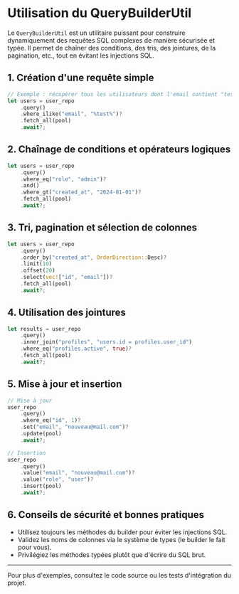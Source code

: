 # Utilisation du QueryBuilderUtil

Le `QueryBuilderUtil` est un utilitaire puissant pour construire dynamiquement des requêtes SQL complexes de manière sécurisée et typée. Il permet de chaîner des conditions, des tris, des jointures, de la pagination, etc., tout en évitant les injections SQL.

## 1. Création d'une requête simple

```rust
// Exemple : récupérer tous les utilisateurs dont l'email contient "test"
let users = user_repo
    .query()
    .where_ilike("email", "%test%")?
    .fetch_all(pool)
    .await?;
```

## 2. Chaînage de conditions et opérateurs logiques

```rust
let users = user_repo
    .query()
    .where_eq("role", "admin")?
    .and()
    .where_gt("created_at", "2024-01-01")?
    .fetch_all(pool)
    .await?;
```

## 3. Tri, pagination et sélection de colonnes

```rust
let users = user_repo
    .query()
    .order_by("created_at", OrderDirection::Desc)?
    .limit(10)
    .offset(20)
    .select(vec!["id", "email"])?
    .fetch_all(pool)
    .await?;
```

## 4. Utilisation des jointures

```rust
let results = user_repo
    .query()
    .inner_join("profiles", "users.id = profiles.user_id")
    .where_eq("profiles.active", true)?
    .fetch_all(pool)
    .await?;
```

## 5. Mise à jour et insertion

```rust
// Mise à jour
user_repo
    .query()
    .where_eq("id", 1)?
    .set("email", "nouveau@mail.com")?
    .update(pool)
    .await?;

// Insertion
user_repo
    .query()
    .value("email", "nouveau@mail.com")?
    .value("role", "user")?
    .insert(pool)
    .await?;
```

## 6. Conseils de sécurité et bonnes pratiques

- Utilisez toujours les méthodes du builder pour éviter les injections SQL.
- Validez les noms de colonnes via le système de types (le builder le fait pour vous).
- Privilégiez les méthodes typées plutôt que d'écrire du SQL brut.

---

Pour plus d'exemples, consultez le code source ou les tests d'intégration du projet.
